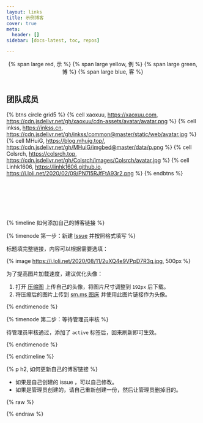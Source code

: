 ```yaml
---
layout: links
title: 示例博客
cover: true
meta:
  header: []
sidebar: [docs-latest, toc, repos]

---
```


<center>
{% span large red, 示 %}
{% span large yellow, 例 %}
{% span large green, 博 %}
{% span large blue, 客 %}
</center>
<br>

## 团队成员

{% btns circle grid5 %}
{% cell xaoxuu, https://xaoxuu.com, https://cdn.jsdelivr.net/gh/xaoxuu/cdn-assets/avatar/avatar.png %}
{% cell inkss, https://inkss.cn, https://cdn.jsdelivr.net/gh/inkss/common@master/static/web/avatar.jpg %}
{% cell MHuiG, https://blog.mhuig.top/, https://cdn.jsdelivr.net/gh/MHuiG/imgbed@master/data/p.png %}
{% cell Colsrch, https://colsrch.top, https://cdn.jsdelivr.net/gh/Colsrch/images/Colsrch/avatar.jpg %}
{% cell Linhk1606, https://linhk1606.github.io, https://i.loli.net/2020/02/09/PN7I5RJfFtA93r2.png %}
{% endbtns %}

<br>
<div class="examples"></div>
<br>


<!-- more -->

<br><br>

{% timeline 如何添加自己的博客链接 %}

{% timenode 第一步：新建 [Issue](https://github.com/volantis-x/examples/issues/) 并按照格式填写 %}

标题填完整链接，内容可以根据需要选填：

{% image https://i.loli.net/2020/08/11/2uXQ4e9VPpD7R3q.jpg, 500px %}

为了提高图片加载速度，建议优化头像：
1. 打开 [压缩图](https://www.yasuotu.com/) 上传自己的头像，将图片尺寸调整到 `192px` 后下载。
2. 将压缩后的图片上传到 [sm.ms 图床](https://sm.ms/) 并使用此图片链接作为头像。

{% endtimenode %}

{% timenode 第二步：等待管理员审核 %}

待管理员审核通过，添加了 `active` 标签后，回来刷新即可生效。

{% endtimenode %}

{% endtimeline %}

{% p h2, 如何更新自己的博客链接 %}

- 如果是自己创建的 issue ，可以自己修改。
- 如果是管理员创建的，请自己重新创建一份，然后让管理员删掉旧的。


{% raw %}
<script>
function loadVersion(version) {
  $('div.examples').append('<div class="group ' + version + '"></div>');
  $('div.examples .group.' + version).append('<div class="loading"><i class="fa fa-cog fa-2x fa-spin"></i></div></div>');

  $.get("https://api.github.com/repos/volantis-x/examples/issues?sort=updated&state=open&page=1&per_page=100&labels=active," + version, function(data, status) {
    if (data.length > 0) {
      $('div.examples .group.' + version).append('<div class="btns circle grid5"></div>');
      for (i = 0; i < data.length; i++) {
        // find label name
        if ($('div.examples .group.' + version + ' h2').length == 0) {
          for (j = 0; j < data[i].labels.length; j++) {
            if (data[i].labels[j].name == version) {
              $('div.examples .group.' + version + ' .btns').before('<h2>' + data[i].labels[j].description + '</h2>');
              break;
            }
          }
        }

        // get name
        let name = data[i].body.match(/name:[^\n]*\n/);
        if (name && name.length > 0) {
          name = name[0].replace(/(name:[\s]*|[\r\n]*)/g,'');
        }

        // get avatar
        let avatar = data[i].body.match(/avatar:[^\n]*\n/);
        if (avatar && avatar.length > 0) {
          avatar = avatar[0].replace(/(avatar:[\s]*|[\r\n]*)/g,'');
        }

        // get tags
        let tags = data[i].body.match(/tags:[^\n]*\n/);
        if (tags && tags.length > 0) {
          tags = tags[0].replace(/(tags:[\s]*|[\r\n]*)/g,'');
          tags = tags.replace(/(\[|\])*/g,'').replace(/,\ */g,',');
          tags = tags.split(',');
          tags = "#" + tags.join(" #");
        }

        // get desc
        let desc = data[i].body.match(/desc:[^\n]*\n/);
        if (desc && desc.length > 0) {
          desc = desc[0].replace(/(desc:[\s]*|[\r\n]*)/g,'');
          desc = 'title = "' + desc + '"';
        } else {
          desc = '';
        }

        let imgTag = '';
        if (avatar.length > 0) {
          imgTag = '<img no-lazy src="' + avatar + '">';
        } else {
          imgTag = '<img src="https://cdn.jsdelivr.net/gh/xaoxuu/cdn-assets/placeholder/c617bfd2497fcea598e621413e315c368f8d8e.svg">';
        }
        let tagsTag = '<p>' + tags + '</p>';
        let aTag = '<a class="button" target="_blank"' + desc + 'href="' + data[i].title + '">' + imgTag + name + tagsTag + '</a>';
        $('div.examples .group.' + version + ' .btns').append(aTag);
      }
    }
    $('div.examples .group.' + version + ' .loading').remove();
  });

}
function loadExamples() {
  loadVersion('latest');
  loadVersion('v2');
  //loadVersion('v1');
}
document.addEventListener('DOMContentLoaded', function () {
  loadExamples();
});
loadExamples();
</script>
{% endraw %}
